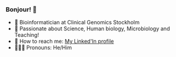 ### Bonjour! 🌿


- 🧬 Bioinformatician at Clinical Genomics Stockholm
- 👯 Passionate about Science, Human biology, Microbiology and Teaching!
- 🎯 How to reach me: [My Linked'In profile](https://www.linkedin.com/in/eliott-bosshard/)
- 🤹🏼‍♂️ Pronouns: He/Him
